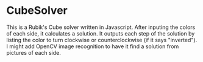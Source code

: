 # CubeSolver

This is a Rubik's Cube solver written in Javascript.  After inputing the colors of each side, it calculates a solution.  It outputs each step of the solution by listing the color to turn clockwise or counterclockwise (if it says "inverted").  I might add OpenCV image recognition to have it find a solution from pictures of each side.

